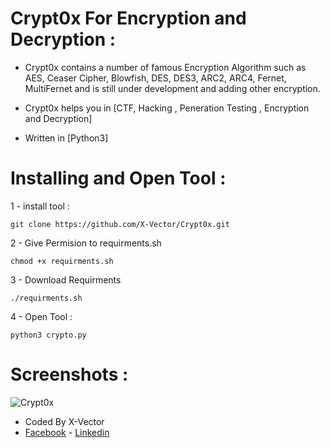# Crypt0x For Encryption and Decryption :
- Crypt0x contains a number of famous Encryption Algorithm such as AES, Ceaser Cipher, Blowfish, DES, DES3, ARC2, ARC4, Fernet, MultiFernet and is still under development and adding other encryption.

- Crypt0x helps you in [CTF, Hacking , Peneration Testing , Encryption and Decryption]
- Written in [Python3]

# Installing and Open Tool :
1 - install tool : 
```
git clone https://github.com/X-Vector/Crypt0x.git
```
2 - Give Permision to requirments.sh
```
chmod +x requirments.sh
```
3 - Download Requirments
```
./requirments.sh
```
4 - Open Tool :
```
python3 crypto.py
```
# Screenshots :

![Crypt0x](https://a.top4top.net/p_9255fiew1.png "Crypt0x in action")

- Coded By X-Vector
- [Facebook](https://www.facebook.com/X.Vector1) - [Linkedin](https://www.linkedin.com/in/mohamed-abdelfatah-509b01149/)
